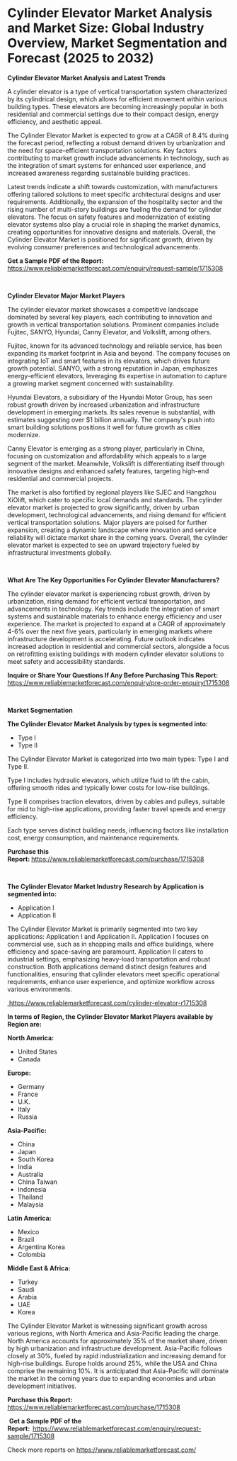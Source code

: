 <p><h1>Cylinder Elevator Market Analysis and Market Size: Global Industry Overview, Market Segmentation and Forecast (2025 to 2032)</h1></p><p><strong>Cylinder Elevator Market Analysis and Latest Trends</strong></p>
<p><p>A cylinder elevator is a type of vertical transportation system characterized by its cylindrical design, which allows for efficient movement within various building types. These elevators are becoming increasingly popular in both residential and commercial settings due to their compact design, energy efficiency, and aesthetic appeal. </p><p>The Cylinder Elevator Market is expected to grow at a CAGR of 8.4% during the forecast period, reflecting a robust demand driven by urbanization and the need for space-efficient transportation solutions. Key factors contributing to market growth include advancements in technology, such as the integration of smart systems for enhanced user experience, and increased awareness regarding sustainable building practices. </p><p>Latest trends indicate a shift towards customization, with manufacturers offering tailored solutions to meet specific architectural designs and user requirements. Additionally, the expansion of the hospitality sector and the rising number of multi-story buildings are fueling the demand for cylinder elevators. The focus on safety features and modernization of existing elevator systems also play a crucial role in shaping the market dynamics, creating opportunities for innovative designs and materials. Overall, the Cylinder Elevator Market is positioned for significant growth, driven by evolving consumer preferences and technological advancements.</p></p>
<p><strong>Get a Sample PDF of the Report:&nbsp;</strong> <a href="https://www.reliablemarketforecast.com/enquiry/request-sample/1715308?utm_campaign=3538&utm_medium=2&utm_source=Github&utm_content=ia&utm_term=28032025&utm_id=cylinder-elevator">https://www.reliablemarketforecast.com/enquiry/request-sample/1715308</a></p>
<p>&nbsp;</p>
<p><strong>Cylinder Elevator Major Market Players</strong></p>
<p><p>The cylinder elevator market showcases a competitive landscape dominated by several key players, each contributing to innovation and growth in vertical transportation solutions. Prominent companies include Fujitec, SANYO, Hyundai, Canny Elevator, and Volkslift, among others.</p><p>Fujitec, known for its advanced technology and reliable service, has been expanding its market footprint in Asia and beyond. The company focuses on integrating IoT and smart features in its elevators, which drives future growth potential. SANYO, with a strong reputation in Japan, emphasizes energy-efficient elevators, leveraging its expertise in automation to capture a growing market segment concerned with sustainability.</p><p>Hyundai Elevators, a subsidiary of the Hyundai Motor Group, has seen robust growth driven by increased urbanization and infrastructure development in emerging markets. Its sales revenue is substantial, with estimates suggesting over $1 billion annually. The company's push into smart building solutions positions it well for future growth as cities modernize.</p><p>Canny Elevator is emerging as a strong player, particularly in China, focusing on customization and affordability which appeals to a large segment of the market. Meanwhile, Volkslift is differentiating itself through innovative designs and enhanced safety features, targeting high-end residential and commercial projects.</p><p>The market is also fortified by regional players like SJEC and Hangzhou XiOlift, which cater to specific local demands and standards. The cylinder elevator market is projected to grow significantly, driven by urban development, technological advancements, and rising demand for efficient vertical transportation solutions. Major players are poised for further expansion, creating a dynamic landscape where innovation and service reliability will dictate market share in the coming years. Overall, the cylinder elevator market is expected to see an upward trajectory fueled by infrastructural investments globally.</p></p>
<p>&nbsp;</p>
<p><strong>What Are The Key Opportunities For Cylinder Elevator Manufacturers?</strong></p>
<p><p>The cylinder elevator market is experiencing robust growth, driven by urbanization, rising demand for efficient vertical transportation, and advancements in technology. Key trends include the integration of smart systems and sustainable materials to enhance energy efficiency and user experience. The market is projected to expand at a CAGR of approximately 4-6% over the next five years, particularly in emerging markets where infrastructure development is accelerating. Future outlook indicates increased adoption in residential and commercial sectors, alongside a focus on retrofitting existing buildings with modern cylinder elevator solutions to meet safety and accessibility standards.</p></p>
<p><strong>Inquire or Share Your Questions If Any Before Purchasing This Report:</strong> <a href="https://www.reliablemarketforecast.com/enquiry/pre-order-enquiry/1715308?utm_campaign=3538&utm_medium=2&utm_source=Github&utm_content=ia&utm_term=28032025&utm_id=cylinder-elevator">https://www.reliablemarketforecast.com/enquiry/pre-order-enquiry/1715308</a></p>
<p>&nbsp;</p>
<p><strong>Market Segmentation</strong></p>
<p><strong>The Cylinder Elevator Market Analysis by types is segmented into:</strong></p>
<p><ul><li>Type I</li><li>Type II</li></ul></p>
<p><p>The Cylinder Elevator Market is categorized into two main types: Type I and Type II. </p><p>Type I includes hydraulic elevators, which utilize fluid to lift the cabin, offering smooth rides and typically lower costs for low-rise buildings. </p><p>Type II comprises traction elevators, driven by cables and pulleys, suitable for mid to high-rise applications, providing faster travel speeds and energy efficiency. </p><p>Each type serves distinct building needs, influencing factors like installation cost, energy consumption, and maintenance requirements.</p></p>
<p><strong>Purchase this Report:&nbsp;</strong><a href="https://www.reliablemarketforecast.com/purchase/1715308?utm_campaign=3538&utm_medium=2&utm_source=Github&utm_content=ia&utm_term=28032025&utm_id=cylinder-elevator">https://www.reliablemarketforecast.com/purchase/1715308</a></p>
<p>&nbsp;</p>
<p><strong>The Cylinder Elevator Market Industry Research by Application is segmented into:</strong></p>
<p><ul><li>Application I</li><li>Application II</li></ul></p>
<p><p>The Cylinder Elevator Market is primarily segmented into two key applications: Application I and Application II. Application I focuses on commercial use, such as in shopping malls and office buildings, where efficiency and space-saving are paramount. Application II caters to industrial settings, emphasizing heavy-load transportation and robust construction. Both applications demand distinct design features and functionalities, ensuring that cylinder elevators meet specific operational requirements, enhance user experience, and optimize workflow across various environments.</p></p>
<p><a href="https://www.reliablemarketforecast.com/cylinder-elevator-r1715308?utm_campaign=3538&utm_medium=2&utm_source=Github&utm_content=ia&utm_term=28032025&utm_id=cylinder-elevator">&nbsp;https://www.reliablemarketforecast.com/cylinder-elevator-r1715308</a></p>
<p><strong>In terms of Region, the Cylinder Elevator Market Players available by Region are:</strong></p>
<p>
    <p> <strong> North America: </strong>
        <ul>
            <li>United States</li>
            <li>Canada</li>
        </ul>
        </p> 
    <p> <strong> Europe: </strong>
        <ul>
            <li>Germany</li>
            <li>France</li>
            <li>U.K.</li>
            <li>Italy</li>
            <li>Russia</li>
        </ul>
        </p> 
    <p> <strong> Asia-Pacific: </strong>
        <ul>
            <li>China</li>
            <li>Japan</li>
            <li>South Korea</li>
            <li>India</li>
            <li>Australia</li>
            <li>China Taiwan</li>
            <li>Indonesia</li>
            <li>Thailand</li>
            <li>Malaysia</li>
        </ul>
        </p> 
    <p> <strong> Latin America: </strong>
        <ul>
            <li>Mexico</li>
            <li>Brazil</li>
            <li>Argentina Korea</li>
            <li>Colombia</li>
        </ul>
        </p> 
    <p> <strong> Middle East & Africa: </strong>
        <ul>
            <li>Turkey</li>
            <li>Saudi</li>
            <li>Arabia</li>
            <li>UAE</li>
            <li>Korea</li>
        </ul>
    </p>
    </p>
<p><p>The Cylinder Elevator Market is witnessing significant growth across various regions, with North America and Asia-Pacific leading the charge. North America accounts for approximately 35% of the market share, driven by high urbanization and infrastructure development. Asia-Pacific follows closely at 30%, fueled by rapid industrialization and increasing demand for high-rise buildings. Europe holds around 25%, while the USA and China comprise the remaining 10%. It is anticipated that Asia-Pacific will dominate the market in the coming years due to expanding economies and urban development initiatives.</p></p>
<p><strong>Purchase this Report: </strong><a href="https://www.reliablemarketforecast.com/purchase/1715308?utm_campaign=3538&utm_medium=2&utm_source=Github&utm_content=ia&utm_term=28032025&utm_id=cylinder-elevator">https://www.reliablemarketforecast.com/purchase/1715308</a></p>
<p>&nbsp;<strong>Get a Sample PDF of the Report:&nbsp;&nbsp;</strong><a href="https://www.reliablemarketforecast.com/enquiry/request-sample/1715308?utm_campaign=3538&utm_medium=2&utm_source=Github&utm_content=ia&utm_term=28032025&utm_id=cylinder-elevator">https://www.reliablemarketforecast.com/enquiry/request-sample/1715308</a></p>
<p><strong></strong></p>
<p>Check more reports on <a href="https://www.reliablemarketforecast.com/?utm_campaign=3538&utm_medium=2&utm_source=Github&utm_content=ia&utm_term=28032025&utm_id=cylinder-elevator">https://www.reliablemarketforecast.com/</a></p>